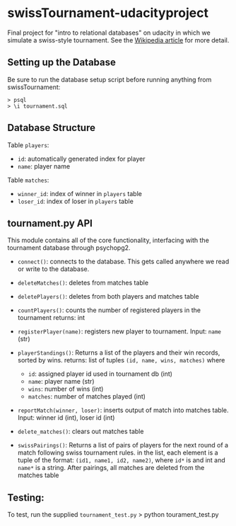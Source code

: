 swissTournament-udacityproject
================================
Final project for "intro to relational databases" on udacity in which
we simulate a swiss-style tournament.  See the [Wikipedia article](https://en.wikipedia.org/wiki/Swiss-system_tournament) for more detail.

Setting up the Database
-----------------------
Be sure to run the database setup script before running anything from swissTournament:

    > psql
    > \i tournament.sql

Database Structure
------------------
Table `players`:

 * `id`: automatically generated index for player
 * `name`: player name

Table `matches`:

 * `winner_id`: index of winner in `players` table
 * `loser_id`: index of loser in `players` table

tournament.py API
-----------------
This module contains all of the core functionality, interfacing with
the tournament database through psychopg2.

 * `connect()`: connects to the database.  This gets called anywhere we read or write to the database.

 * `deleteMatches()`: deletes from matches table

 * `deletePlayers()`: deletes from both players and matches table

 * `countPlayers()`: counts the number of registered players in the tournament returns: int
    

 * `registerPlayer(name)`: registers new player to tournament. Input: `name` (str)

 * `playerStandings()`: Returns a list of the players and their win records, sorted by wins. returns: list of tuples `(id, name, wins, matches)` where
     * `id`: assigned player id used in tournament db (int)
     * `name`: player name (str)
     * `wins`: number of wins (int)
     * `matches`: number of matches played (int)

 * `reportMatch(winner, loser)`: inserts output of match into matches table. Input: winner id (int), loser id (int)

 * `delete_matches()`: clears out matches table
 
 * `swissPairings()`: Returns a list of pairs of players for the next round of a match following swiss tournament rules. in the list, each element is a tuple of the format: 
    `(id1, name1, id2, name2)`,
where `id*` is and int and `name*` is a string. After pairings, all matches are deleted from the matches table
  
Testing:
--------
To test, run the supplied `tournament_test.py`
    > python tourament_test.py



 
